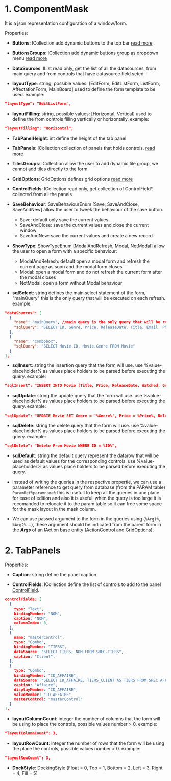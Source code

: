 # 1. **ComponentMask**

It is a json representation configuration of a window/form.

Properties:

- **Buttons**: ICollection<ActionControl>
  add dynamic buttons to the top bar [read more](ActionControl.md)

- **ButtonsGroups**: ICollection<ActionControlGroup>
  add dynamic buttons group as dropdown menu [read more](ActionControl.md)

- **DataSources**: IList<DataSource>
  read only, get the list of all the datasources, from main query and from controls that have datasource field seted

- **layoutType**: string, possible values: [EditForm, EditListForm, ListForm, AffectationForm, MainBoard]
  used to define the form template to be used.
  example:

```json
"layoutType": "EditListForm",
```

- **layoutFilling**: string, possible values: [Horizontal, Vertical]
  used to define the from controls filling vertically or horizontally.
  example:

```json
"layoutFilling": "Horizontal",
```

- **TabPanelHeight**: int
  define the height of the tab panel

- **TabPanels**: ICollection<TabPanel>
  collection of panels that holds controls. [read more](TabPanel.md)

- **TilesGroups**: ICollection<ActionControlTileGroup>
  allow the user to add dynamic tile group, we cannot add tiles directly to the form

- **GridOptions**: GridOptions
  defines grid options [read more](GridOptions.md)

- **ControlFields**: ICollection<ControlField>
  read only, get collection of ControlField\*, collected from all the panels

- **SaveBehaviour**: SaveBehaviourEnum [Save, SaveAndClose, SaveAndNew]
  allow the user to tweek the behaviour of the save button.

  - Save: default only save the current values
  - SaveAndClose: save the current values and close the current window
  - SaveAndNew: save the current values and create a new record

- **ShowType**: ShowTypeEnum [ModalAndRefresh, Modal, NotModal]
  allow the user to open a form with a specific behaviour:

  - ModalAndRefresh: default open a modal form and refresh the current page as soon and the modal form closes
  - Modal: open a modal form and do not refresh the current form after the modal closes
  - NotModal: open a form without Modal behaviour

- **sqlSelect**: string
  defines the main select statement of the form, "mainQuery" this is the only query that will be executed on each refresh.
  example:

```json
"dataSources": [
  {
    "name": "mainQuery", //main query is the only query that will be reloaded when refresh
    "sqlQuery": "SELECT ID, Genre, Price, ReleaseDate, Title, Email, Phone, Watched FROM Movie"
  },
  {
    "name": "combobox",
    "sqlQuery": "SELECT Movie.ID, Movie.Genre FROM Movie"
  }
],
```

- **sqlInsert**: string
  the insertion query that the form will use. use %value-placeholder% as values place holders to be parsed before executing the query.
  example:

```json
"sqlInsert": "INSERT INTO Movie (Title, Price, ReleaseDate, Watched, Genre) VALUES ('%Title%',  %Price%, CONVERT(datetime,'%ReleaseDate%', 103), '%Watched%', '%Genre%')",
```

- **sqlUpdate**: string
  the update query that the form will use. use %value-placeholder% as values place holders to be parsed before executing the query.
  example:

```json
"sqlUpdate": "UPDATE Movie SET Genre = '%Genre%', Price = %Price%, ReleaseDate = '%ReleaseDate%', Title = '%Title%', Watched = '%Watched%' WHERE ID = %ID%",
```

- **sqlDelete**: string
  the delete query that the form will use. use %value-placeholder% as values place holders to be parsed before executing the query.
  example:

```json
"sqlDelete": "Delete From Movie WHERE ID = %ID%",
```

- **sqlDefault**: string
  the default query represent the datarow that will be used as default values for the corresponding controls. use %value-placeholder% as values place holders to be parsed before executing the query.

- instead of writing the queries in the respective propertie, we can use a parameter reference to get query from database (from the PARAM table) `ParamRef%paramname%` this is usefull to keep all the queries in one place for ease of edition and also it is usefull when the query is too large it is recomanded to relocate it to the param table so it can free some space for the mask layout in the mask column.

- We can use passed argument to the form in the queries using (`%Arg1%`, `%Arg2%` ...), these argument should be indicated from the parent form in the **_Args_** of an IAction base entity ([ActionControl](ActionControl.md) and [GridOptions](GridOptions.md)).

# 2. TabPanels

Properties:

- **Caption**: string
  define the panel caption

- **ControlFields**: ICollection<ControlField>
  define the list of controls to add to the panel [ControlField](ControlField.md).

```json
controlFields: [
  {
    type: "Text",
    bindingMember: "NOM",
    caption: "NOM",
    columnIndex: 0,
  },
  {
    name: "masterControl",
    type: "Combo",
    bindingMember: "TIERS",
    dataSource: "SELECT TIERS, NOM FROM SREC.TIERS",
    caption: "Client",
  },
  {
    type: "Combo",
    bindingMember: "ID_AFFAIRE",
    dataSource: "SELECT ID_AFFAIRE, TIERS_CLIENT AS TIERS FROM SREC.AFFAIRE WHERE TIERS_CLIENT='%MASTER_VALUE%'",
    caption: "Affaire",
    displayMember: "ID_AFFAIRE",
    valueMember: "ID_AFFAIRE",
    masterControl: "masterControl"
  }
],
```

- **layoutColumnCount**: integer
  the number of columns that the form will be using to place the controls, possible values number > 0.
  example:

```json
"layoutColumnCount": 3,
```

- **layoutRowCount**: integer
  the number of rows that the form will be using the place the controls, possible values number > 0.
  example:

```json
"layoutRowCount": 3,
```

- **DockStyle**: DockingStyle [Float = 0, Top = 1, Bottom = 2, Left = 3, Right = 4, Fill = 5]
